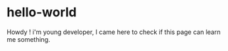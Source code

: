 # hello-world

Howdy ! i'm young developer, I came here to check if this page can learn me something. 
